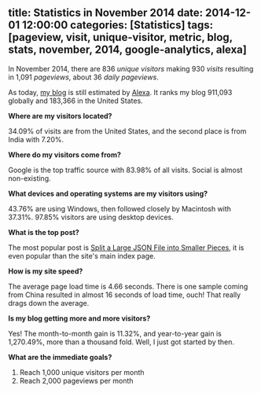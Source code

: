 title: Statistics in November 2014
date: 2014-12-01 12:00:00
categories: [Statistics]
tags: [pageview, visit, unique-visitor, metric, blog, stats, november, 2014, google-analytics, alexa]
---

In November 2014, there are 836 _unique visitors_ making 930 _visits_ resulting in 1,091 _pageviews_, about 36 _daily pageviews_.

As today, [my blog] is still estimated by [Alexa]. It ranks my blog 911,093 globally and 183,366 in the United States.


**Where are my visitors located?**

34.09% of visits are from the United States, and the second place is from India with 7.20%. 


**Where do my visitors come from?**

Google is the top traffic source with 83.98% of all visits. Social is almost non-existing.


**What devices and operating systems are my visitors using?**

43.76% are using Windows, then followed closely by Macintosh with 37.31%. 97.85% visitors are using desktop devices.


**What is the top post?**

The most popular post is [Split a Large JSON File into Smaller Pieces][1], it is even popular than the site's main index page.


**How is my site speed?**

The average page load time is 4.66 seconds. There is one sample coming from China resulted in almost 16 seconds of load time, ouch! That really drags down the average.


**Is my blog getting more and more visitors?**

Yes! The month-to-month gain is 11.32%, and year-to-year gain is 1,270.49%, more than a thousand fold. Well, I just got started by then.

<!-- more -->


**What are the immediate goals?**

1. Reach 1,000 unique visitors per month
2. Reach 2,000 pageviews per month


[Alexa]: http://www.alexa.com/
[my blog]: http://www.alexa.com/siteinfo/realguess.net
[1]: /2014/05/18/split-a-large-json-file-into-smaller-pieces/

